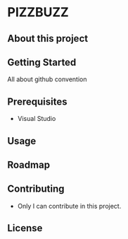 # PIZZBUZZ

## About this project

## Getting Started

All about github convention

## Prerequisites

- Visual Studio

## Usage

## Roadmap

## Contributing

- Only I can contribute in this project.

## License
